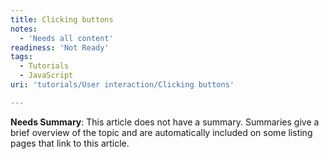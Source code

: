 ```yaml
---
title: Clicking buttons
notes:
  - 'Needs all content'
readiness: 'Not Ready'
tags:
  - Tutorials
  - JavaScript
uri: 'tutorials/User interaction/Clicking buttons'

---
```

**Needs Summary**: This article does not have a summary. Summaries give a brief overview of the topic and are automatically included on some listing pages that link to this article.

